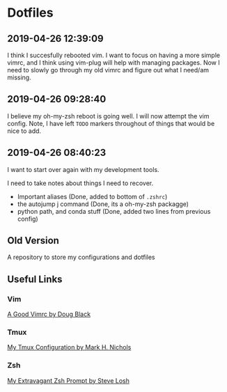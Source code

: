 Dotfiles
========


2019-04-26 12:39:09
--------------------
I think I succesfully rebooted vim. I want to focus on having a more simple vimrc, and I think using vim-plug will help with managing packages. Now I need to slowly go through my old vimrc and figure out what I need/am missing. 

2019-04-26 09:28:40 
--------------------
I believe my oh-my-zsh reboot is going well. I will now attempt the vim config. Note, I have left `TODO`
markers throughout of things that would be nice to add. 


2019-04-26 08:40:23 
--------------------

I want to start over again with my development tools.

I need to take notes about things I need to recover. 

- Important aliases (Done, added to bottom of `.zshrc`)
- the autojump j command (Done, its a oh-my-zsh packagge)
- python path, and conda stuff (Done, added two lines from previous config)


Old Version
-----------

A repository to store my configurations and dotfiles

## Useful Links

### Vim

[A Good Vimrc by Doug Black](http://dougblack.io/words/a-good-vimrc.html)

### Tmux

[My Tmux Configuration by Mark H. Nichols](http://zanshin.net/2013/09/05/my-tmux-configuration/)

### Zsh

[My Extravagant Zsh Prompt by Steve Losh](http://stevelosh.com/blog/2010/02/my-extravagant-zsh-prompt/)
